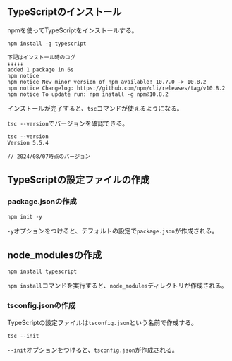 ## TypeScriptのインストール
npmを使ってTypeScriptをインストールする。
```
npm install -g typescript

下記はインストール時のログ
↓↓↓↓↓
added 1 package in 6s
npm notice
npm notice New minor version of npm available! 10.7.0 -> 10.8.2
npm notice Changelog: https://github.com/npm/cli/releases/tag/v10.8.2
npm notice To update run: npm install -g npm@10.8.2
```
インストールが完了すると、`tsc`コマンドが使えるようになる。

`tsc --version`でバージョンを確認できる。
```
tsc --version
Version 5.5.4

// 2024/08/07時点のバージョン
```

## TypeScriptの設定ファイルの作成
### package.jsonの作成
```
npm init -y
```
`-y`オプションをつけると、デフォルトの設定で`package.json`が作成される。

## node_modulesの作成
```
npm install typescript
```
`npm install`コマンドを実行すると、`node_modules`ディレクトリが作成される。

### tsconfig.jsonの作成
TypeScriptの設定ファイルは`tsconfig.json`という名前で作成する。
```
tsc --init
```
`--init`オプションをつけると、`tsconfig.json`が作成される。
